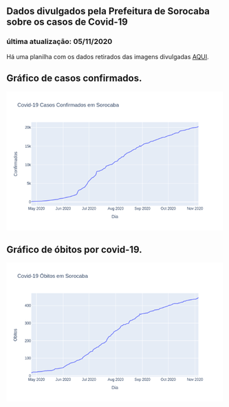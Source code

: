 ## Dados divulgados pela Prefeitura de Sorocaba sobre os casos de Covid-19
### última atualização: 05/11/2020

Há uma planilha com os dados retirados das imagens divulgadas [AQUI](https://github.com/lucas-koiti/covid19-sorocaba/blob/master/dados/planilha_csv/dados.csv).

## Gráfico de casos confirmados.
<img src= "confirmados.png">

## Gráfico de óbitos por covid-19.
<img src= "obitos.png">
